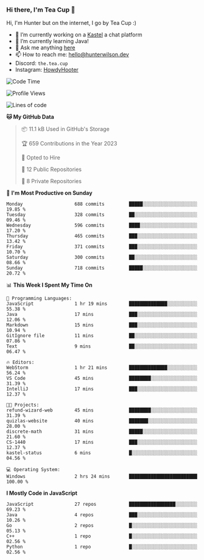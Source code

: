 ### Hi there, I'm Tea Cup 👋 

Hi, I'm Hunter but on the internet, I go by Tea Cup :)

- 🔭 I’m currently working on a [Kastel](https://github.com/KastelApp) a chat platform
- 🌱 I’m currently learning Java!
- 💬 Ask me anything [here](https://github.com/TheTeaCup/TheTeaCup/issues)
- 📫 How to reach me: [hello@hunterwilson.dev](mailto:hello@hunterwilson.dev)
- Discord: `the.tea.cup`
- Instagram: [HowdyHooter](https://instagram.com/HowdyHooter)

<!--START_SECTION:waka-->
![Code Time](http://img.shields.io/badge/Code%20Time-348%20hrs%2051%20mins-blue)

![Profile Views](http://img.shields.io/badge/Profile%20Views-2-blue)

![Lines of code](https://img.shields.io/badge/From%20Hello%20World%20I%27ve%20Written-954.3%20thousand%20lines%20of%20code-blue)

**🐱 My GitHub Data** 

> 📦 11.1 kB Used in GitHub's Storage 
 > 
> 🏆 659 Contributions in the Year 2023
 > 
> 💼 Opted to Hire
 > 
> 📜 12 Public Repositories 
 > 
> 🔑 8 Private Repositories 
 > 
📅 **I'm Most Productive on Sunday** 

```text
Monday                   688 commits         █████░░░░░░░░░░░░░░░░░░░░   19.85 % 
Tuesday                  328 commits         ██░░░░░░░░░░░░░░░░░░░░░░░   09.46 % 
Wednesday                596 commits         ████░░░░░░░░░░░░░░░░░░░░░   17.20 % 
Thursday                 465 commits         ███░░░░░░░░░░░░░░░░░░░░░░   13.42 % 
Friday                   371 commits         ███░░░░░░░░░░░░░░░░░░░░░░   10.70 % 
Saturday                 300 commits         ██░░░░░░░░░░░░░░░░░░░░░░░   08.66 % 
Sunday                   718 commits         █████░░░░░░░░░░░░░░░░░░░░   20.72 % 
```


📊 **This Week I Spent My Time On** 

```text
💬 Programming Languages: 
JavaScript               1 hr 19 mins        ██████████████░░░░░░░░░░░   55.38 % 
Java                     17 mins             ███░░░░░░░░░░░░░░░░░░░░░░   12.06 % 
Markdown                 15 mins             ███░░░░░░░░░░░░░░░░░░░░░░   10.94 % 
GitIgnore file           11 mins             ██░░░░░░░░░░░░░░░░░░░░░░░   07.86 % 
Text                     9 mins              ██░░░░░░░░░░░░░░░░░░░░░░░   06.47 % 

🔥 Editors: 
WebStorm                 1 hr 21 mins        ██████████████░░░░░░░░░░░   56.24 % 
VS Code                  45 mins             ████████░░░░░░░░░░░░░░░░░   31.39 % 
IntelliJ                 17 mins             ███░░░░░░░░░░░░░░░░░░░░░░   12.37 % 

🐱‍💻 Projects: 
refund-wizard-web        45 mins             ████████░░░░░░░░░░░░░░░░░   31.39 % 
quizlas-website          40 mins             ███████░░░░░░░░░░░░░░░░░░   28.00 % 
discrete-math            31 mins             █████░░░░░░░░░░░░░░░░░░░░   21.60 % 
CS-1440                  17 mins             ███░░░░░░░░░░░░░░░░░░░░░░   12.37 % 
kastel-status            6 mins              █░░░░░░░░░░░░░░░░░░░░░░░░   04.56 % 

💻 Operating System: 
Windows                  2 hrs 24 mins       █████████████████████████   100.00 % 
```

**I Mostly Code in JavaScript** 

```text
JavaScript               27 repos            █████████████████░░░░░░░░   69.23 % 
Java                     4 repos             ███░░░░░░░░░░░░░░░░░░░░░░   10.26 % 
Go                       2 repos             █░░░░░░░░░░░░░░░░░░░░░░░░   05.13 % 
C++                      1 repo              █░░░░░░░░░░░░░░░░░░░░░░░░   02.56 % 
Python                   1 repo              █░░░░░░░░░░░░░░░░░░░░░░░░   02.56 % 
```




<!--END_SECTION:waka-->
